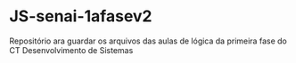 # JS-senai-1afasev2
Repositório ara guardar os arquivos das aulas de lógica da primeira fase do CT Desenvolvimento de Sistemas
